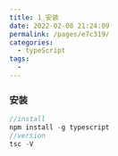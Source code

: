 ```yaml
---
title: 1_安装
date: 2022-02-08 21:24:09
permalink: /pages/e7c319/
categories:
  - typeScript
tags:
  - 
---
```

### 安装

```js
//install
npm install -g typescript
//version
tsc -V 
```